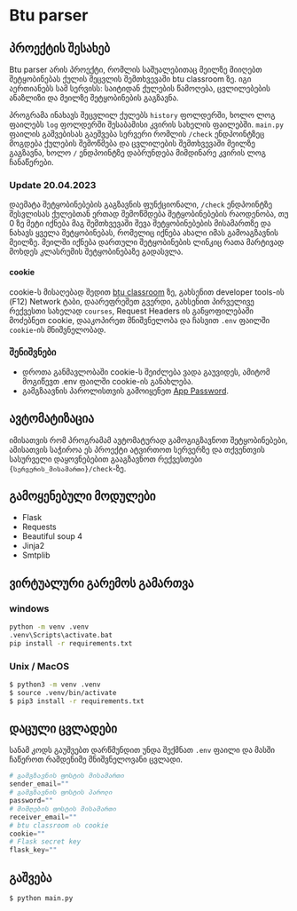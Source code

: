 # Btu parser
## პროექტის შესახებ

Btu parser არის პროექტი, რომლის საშუალებითაც მეილზე მიიღებთ შეტყობინებას ქულის შეცვლის შემთხვევაში btu classroom ზე.
იგი აერთიანებს სამ სერვისს: საიტიდან ქულების წამოღება, ცვლილებების ანაზლიზი და მეილზე შეტყობინების გაგზავნა.

პროგრამა ინახავს შეცვლილ ქულებს `history` ფოლდერში, ხოლო ლოგ ფაილებს `log` ფოლდერში შესაბამისი კვირის სახელის ფაილებში.
`main.py` ფაილის გაშვებისას გაეშვება სერვერი რომლის `/check` ენდპოინტზეც მოგდება ქულების შემოწმება და ცვლილების შემთხვევაში 
მეილზე გაგზავნა, ხოლო  `/` ენდპოინტზე დაბრუნდება მიმდინარე კვირის ლოგ ჩანაწერები.

### Update 20.04.2023

დაემატა შეტყობინებების გაგზავნის ფუნქციონალი, `/check` ენდპოინტზე შესვლისას ქულებთან ერთად შემოწმდება შეტყობინებების რაოდენობა, თუ 0 ზე მეტი იქნება მაგ შემთხვევაში შევა შეტყობინებების მისამართზე და ნახავს ყველა შეტყობინებას, რომელიც იქნება ახალი იმას გამოაგზავნის მეილზე. მეილში იქნება დართული შეტყობინების ლინკიც რათა მარტივად მოხდეს კლასრუმის შეტყობინებაზე გადასვლა. 

#### cookie

cookie-ს მისაღებად შედით  [btu classroom](https://classroom.btu.edu.ge/) ზე, გახსენით developer tools-ის (F12)
Network ტაბი, დაარეფრეშეთ გვერდი, გახსენით პირველივე რექვესთი სახელად `courses`, Request Headers ის განყოფილებაში
მოძებნეთ cookie, დააკოპირეთ მნიშვნელობა და ჩასვით `.env` ფაილში `cookie`-ის მნიშვნელობად.


### შენიშვნები

 - დროთა განმავლობაში cookie-ს შეიძლება ვადა გაუვიდეს, ამიტომ მოგიწევთ .env ფაილში cookie-ის განახლება.
 - გამგზაავნის პაროლისთვის გამოიყენეთ [App Password](https://support.google.com/mail/answer/185833?hl=en).


## ავტომატიზაცია

იმისათვის რომ პროგრამამ ავტომატურად გამოგიგზავნოთ შეტყობინებები, ამისათვის საჭიროა ეს პროექტი ატვირთოთ სერვერზე და
თქვენთვის სასურველი დაყოვნებებით გააგზავნოთ რექვესთები `{სერვერის_მისამართი}/check`-ზე.


## გამოყენებული მოდულები

- Flask
- Requests
- Beautiful soup 4
- Jinja2
- Smtplib


## ვირტუალური გარემოს გამართვა

### windows
```cmd
python -m venv .venv
.venv\Scripts\activate.bat
pip install -r requirements.txt
```

### Unix / MacOS
```bash
$ python3 -m venv .venv
$ source .venv/bin/activate
$ pip3 install -r requirements.txt
```

## დაცული ცვლადები

სანამ კოდს გაუშვებთ დარწმუნდით უნდა შექმნათ `.env` ფაილი 
და მასში ჩაწეროთ რამდენიმე მნიშვნელოვანი ცვლადი.
```python
# გამგზავნის ფოსტის მისამართი
sender_email=""
# გამგზავნის ფოსტის პაროლი
password=""
# მიმღების ფოსტის მისამართი
receiver_email=""
# btu classroom ის cookie
cookie=""
# Flask secret key
flask_key=""
```


## გაშვება

```bash
$ python main.py
```
